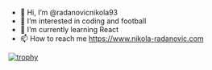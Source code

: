- 👋 Hi, I’m @radanovicnikola93
- 👀 I’m interested in coding and football
- 🌱 I’m currently learning React
- 📫 How to reach me https://www.nikola-radanovic.com

[![trophy](https://github-profile-trophy.vercel.app/?username=radanovicnikola93&rank=SSS,SS,S,AAA,AA,A)](https://github.com/ryo-ma/github-profile-trophy)

<!---
radanovicnikola93/radanovicnikola93 is a ✨ special ✨ repository because its `README.md` (this file) appears on your GitHub profile.
You can click the Preview link to take a look at your changes.
--->
